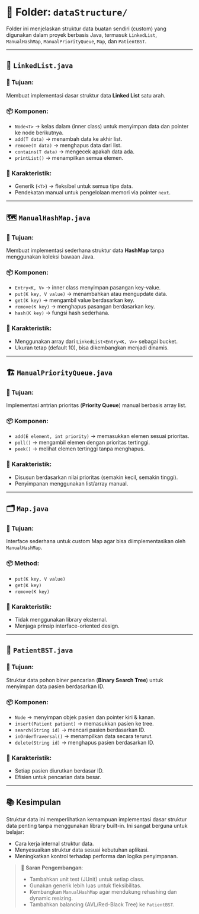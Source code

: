 # 📁 Folder: `dataStructure/`


Folder ini menjelaskan struktur data buatan sendiri (custom) yang digunakan dalam proyek berbasis Java, termasuk `LinkedList`, `ManualHashMap`, `ManualPriorityQueue`, `Map`, dan `PatientBST`.

---

## 🔗 `LinkedList.java`

### 🎯 Tujuan:

Membuat implementasi dasar struktur data **Linked List** satu arah.

### 📦 Komponen:

* `Node<T>` → kelas dalam (inner class) untuk menyimpan data dan pointer ke node berikutnya.
* `add(T data)` → menambah data ke akhir list.
* `remove(T data)` → menghapus data dari list.
* `contains(T data)` → mengecek apakah data ada.
* `printList()` → menampilkan semua elemen.

### 🔧 Karakteristik:

* Generik (`<T>`) → fleksibel untuk semua tipe data.
* Pendekatan manual untuk pengelolaan memori via pointer `next`.

---

## 🗺️ `ManualHashMap.java`

### 🎯 Tujuan:

Membuat implementasi sederhana struktur data **HashMap** tanpa menggunakan koleksi bawaan Java.

### 📦 Komponen:

* `Entry<K, V>` → inner class menyimpan pasangan key-value.
* `put(K key, V value)` → menambahkan atau mengupdate data.
* `get(K key)` → mengambil value berdasarkan key.
* `remove(K key)` → menghapus pasangan berdasarkan key.
* `hash(K key)` → fungsi hash sederhana.

### 🔧 Karakteristik:

* Menggunakan array dari `LinkedList<Entry<K, V>>` sebagai bucket.
* Ukuran tetap (default 10), bisa dikembangkan menjadi dinamis.

---

## 🏗️ `ManualPriorityQueue.java`

### 🎯 Tujuan:

Implementasi antrian prioritas (**Priority Queue**) manual berbasis array list.

### 📦 Komponen:

* `add(E element, int priority)` → memasukkan elemen sesuai prioritas.
* `poll()` → mengambil elemen dengan prioritas tertinggi.
* `peek()` → melihat elemen tertinggi tanpa menghapus.

### 🔧 Karakteristik:

* Disusun berdasarkan nilai prioritas (semakin kecil, semakin tinggi).
* Penyimpanan menggunakan list/array manual.

---

## 🗂️ `Map.java`

### 🎯 Tujuan:

Interface sederhana untuk custom Map agar bisa diimplementasikan oleh `ManualHashMap`.

### 📦 Method:

* `put(K key, V value)`
* `get(K key)`
* `remove(K key)`

### 🔧 Karakteristik:

* Tidak menggunakan library eksternal.
* Menjaga prinsip interface-oriented design.

---

## 🌳 `PatientBST.java`

### 🎯 Tujuan:

Struktur data pohon biner pencarian (**Binary Search Tree**) untuk menyimpan data pasien berdasarkan ID.

### 📦 Komponen:

* `Node` → menyimpan objek pasien dan pointer kiri & kanan.
* `insert(Patient patient)` → memasukkan pasien ke tree.
* `search(String id)` → mencari pasien berdasarkan ID.
* `inOrderTraversal()` → menampilkan data secara terurut.
* `delete(String id)` → menghapus pasien berdasarkan ID.

### 🔧 Karakteristik:

* Setiap pasien diurutkan berdasar ID.
* Efisien untuk pencarian data besar.

---

## 📚 Kesimpulan

Struktur data ini memperlihatkan kemampuan implementasi dasar struktur data penting tanpa menggunakan library built-in. Ini sangat berguna untuk belajar:

* Cara kerja internal struktur data.
* Menyesuaikan struktur data sesuai kebutuhan aplikasi.
* Meningkatkan kontrol terhadap performa dan logika penyimpanan.

> 📌 **Saran Pengembangan**:
>
> * Tambahkan unit test (JUnit) untuk setiap class.
> * Gunakan generik lebih luas untuk fleksibilitas.
> * Kembangkan `ManualHashMap` agar mendukung rehashing dan dynamic resizing.
> * Tambahkan balancing (AVL/Red-Black Tree) ke `PatientBST`.
